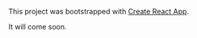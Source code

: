 This project was bootstrapped with [Create React App](https://github.com/facebookincubator/create-react-app).
 
 It will come soon.
